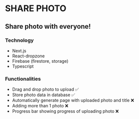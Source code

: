 # SHARE PHOTO

## Share photo with everyone!

### Technology

- Next.js
- React-dropzone
- Firebase (firestore, storage)
- Typescript

### Functionalities

- Drag and drop photo to upload ✅
- Store photo data in database ✅
- Automatically generate page with uploaded photo and title ❌
- Adding more than 1 photo ❌
- Progress bar showing progress of uploading photo ❌
